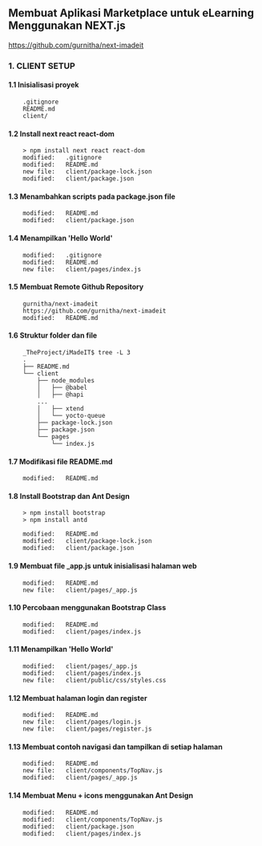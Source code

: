 ## Membuat Aplikasi Marketplace untuk eLearning Menggunakan NEXT.js

https://github.com/gurnitha/next-imadeit

### 1. CLIENT SETUP 

#### 1.1 Inisialisasi proyek

        .gitignore
        README.md
        client/

#### 1.2 Install next react react-dom

        > npm install next react react-dom
        modified:   .gitignore
        modified:   README.md
        new file:   client/package-lock.json
        modified:   client/package.json

#### 1.3 Menambahkan scripts pada package.json file

        modified:   README.md
        modified:   client/package.json

#### 1.4 Menampilkan 'Hello World'

        modified:   .gitignore
        modified:   README.md
        new file:   client/pages/index.js

#### 1.5 Membuat Remote Github Repository

        gurnitha/next-imadeit
        https://github.com/gurnitha/next-imadeit
        modified:   README.md

#### 1.6 Struktur folder dan file

        _TheProject/iMadeIT$ tree -L 3
        .
        ├── README.md
        └── client
            ├── node_modules
            │   ├── @babel
            │   ├── @hapi
            ...
            │   ├── xtend
            │   └── yocto-queue
            ├── package-lock.json
            ├── package.json
            └── pages
                └── index.js

#### 1.7 Modifikasi file README.md 

        modified:   README.md


#### 1.8 Install Bootstrap dan Ant Design 

        > npm install bootstrap
        > npm install antd

        modified:   README.md
        modified:   client/package-lock.json
        modified:   client/package.json

#### 1.9 Membuat file _app.js untuk inisialisasi halaman web

        modified:   README.md
        new file:   client/pages/_app.js

#### 1.10 Percobaan menggunakan Bootstrap Class

        modified:   README.md
        modified:   client/pages/index.js

#### 1.11 Menampilkan 'Hello World'

        modified:   client/pages/_app.js
        modified:   client/pages/index.js
        new file:   client/public/css/styles.css

#### 1.12 Membuat halaman login dan register

        modified:   README.md
        new file:   client/pages/login.js
        new file:   client/pages/register.js

#### 1.13 Membuat contoh navigasi dan tampilkan di setiap halaman

        modified:   README.md
        new file:   client/components/TopNav.js
        modified:   client/pages/_app.js

#### 1.14 Membuat Menu + icons menggunakan Ant Design

        modified:   README.md
        modified:   client/components/TopNav.js
        modified:   client/package.json
        modified:   client/pages/index.js


























































